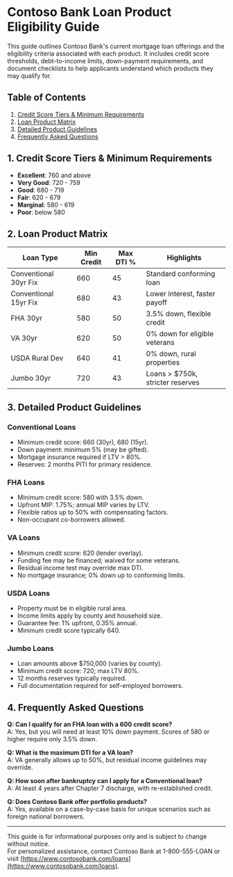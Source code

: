 # Contoso Bank Loan Product Eligibility Guide

This guide outlines Contoso Bank's current mortgage loan offerings and the eligibility criteria
associated with each product. It includes credit score thresholds, debt-to-income limits,
down-payment requirements, and document checklists to help applicants understand which
products they may qualify for.

## Table of Contents
1. [Credit Score Tiers & Minimum Requirements](#credit-score-tiers--minimum-requirements)
2. [Loan Product Matrix](#loan-product-matrix)
3. [Detailed Product Guidelines](#detailed-product-guidelines)
4. [Frequently Asked Questions](#frequently-asked-questions)

## 1. Credit Score Tiers & Minimum Requirements
- **Excellent**: 760 and above
- **Very Good**: 720 - 759
- **Good**: 680 - 719
- **Fair**: 620 - 679
- **Marginal**: 580 - 619
- **Poor**: below 580

## 2. Loan Product Matrix
| Loan Type               | Min Credit | Max DTI % | Highlights                           |
|-------------------------|------------|-----------|--------------------------------------|
| Conventional 30yr Fix   | 660        | 45        | Standard conforming loan             |
| Conventional 15yr Fix   | 680        | 43        | Lower interest, faster payoff        |
| FHA 30yr                | 580        | 50        | 3.5% down, flexible credit           |
| VA 30yr                 | 620        | 50        | 0% down for eligible veterans        |
| USDA Rural Dev          | 640        | 41        | 0% down, rural properties            |
| Jumbo 30yr              | 720        | 43        | Loans > $750k, stricter reserves     |

## 3. Detailed Product Guidelines

### Conventional Loans
- Minimum credit score: 660 (30yr), 680 (15yr).
- Down payment: minimum 5% (may be gifted).
- Mortgage insurance required if LTV > 80%.
- Reserves: 2 months PITI for primary residence.

### FHA Loans
- Minimum credit score: 580 with 3.5% down.
- Upfront MIP: 1.75%; annual MIP varies by LTV.
- Flexible ratios up to 50% with compensating factors.
- Non-occupant co-borrowers allowed.

### VA Loans
- Minimum credit score: 620 (lender overlay).
- Funding fee may be financed; waived for some veterans.
- Residual income test may override max DTI.
- No mortgage insurance; 0% down up to conforming limits.

### USDA Loans
- Property must be in eligible rural area.
- Income limits apply by county and household size.
- Guarantee fee: 1% upfront, 0.35% annual.
- Minimum credit score typically 640.

### Jumbo Loans
- Loan amounts above $750,000 (varies by county).
- Minimum credit score: 720; max LTV 80%.
- 12 months reserves typically required.
- Full documentation required for self-employed borrowers.

## 4. Frequently Asked Questions

**Q: Can I qualify for an FHA loan with a 600 credit score?**  
A: Yes, but you will need at least 10% down payment. Scores of 580 or higher require only 3.5% down.

**Q: What is the maximum DTI for a VA loan?**  
A: VA generally allows up to 50%, but residual income guidelines may override.

**Q: How soon after bankruptcy can I apply for a Conventional loan?**  
A: At least 4 years after Chapter 7 discharge, with re-established credit.

**Q: Does Contoso Bank offer portfolio products?**  
A: Yes, available on a case-by-case basis for unique scenarios such as foreign national borrowers.

---

This guide is for informational purposes only and is subject to change without notice.  
For personalized assistance, contact Contoso Bank at 1-800-555-LOAN or visit [https://www.contosobank.com/loans](https://www.contosobank.com/loans).
